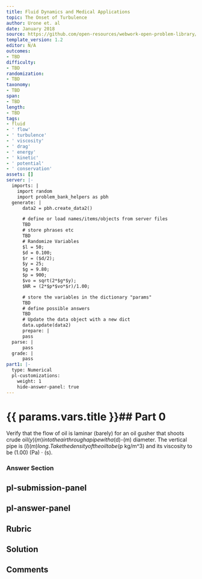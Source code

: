 ```yaml
---
title: Fluid Dynamics and Medical Applications
topic: The Onset of Turbulence
author: Urone et. al
date: January 2018
source: https://github.com/open-resources/webwork-open-problem-library/tree/master/Contrib/BrockPhysics/College_Physics_Urone/12.Fluid_Dynamics_and_Medical_Applications/12-05.The_Onset_of_Turbulence/NU_U17_12_05_001.pg
template_version: 1.2
editor: N/A
outcomes:
- TBD
difficulty:
- TBD
randomization:
- TBD
taxonomy:
- TBD
span:
- TBD
length:
- TBD
tags:
- fluid
- ' flow'
- ' turbulence'
- ' viscosity'
- ' drag'
- ' energy'
- ' kinetic'
- ' potential'
- ' conservation'
assets: []
server: |-
  imports: |
    import random
    import problem_bank_helpers as pbh
  generate: |
      data2 = pbh.create_data2()

      # define or load names/items/objects from server files
      TBD
      # store phrases etc
      TBD
      # Randomize Variables
      $l = 50;
      $d = 0.100;
      $r = ($d/2);
      $y = 25;
      $g = 9.80;
      $p = 900;
      $vo = sqrt(2*$g*$y);
      $NR = (2*$p*$vo*$r)/1.00;

      # store the variables in the dictionary "params"
      TBD
      # define possible answers
      TBD
      # Update the data object with a new dict
      data.update(data2)
      prepare: |
      pass
  parse: |
      pass
  grade: |
      pass
part1: |-
  type: Numerical
  pl-customizations:
    weight: 1
    hide-answer-panel: true
---
```


# {{ params.vars.title }}## Part 0 
Verify that the flow of oil is laminar (barely) for an oil gusher that shoots crude oil($y) (m) into the air through a pipe with a ($d)-(m) diameter. The vertical pipe is ($l) (m) long. Take the density of the oil to be ($p kg/m^3) and its viscosity to be (1.00) (Pa) $\cdot$ (s). 


### Answer Section 


## pl-submission-panel 


## pl-answer-panel 


## Rubric 


## Solution 


## Comments 


